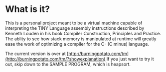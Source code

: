 What is it?
===========
This is a personal project meant to be a virtual machine capable of interpreting
the TINY Language assembly instructions described by Kenneth Louden in his book
Compiler Construction, Principles and Practice. The ablity to see how stack
memory is manipulated at runtime will greatly ease the work of optimizing a
compiler for the C- (C minus) language.

The current version is over at [http://burningpotato.com/tm](http://burningpotato.com/tm/?showexplanation)
If you just want to try it out, skip down to the SAMPLE PROGRAM, which is heapsort.



